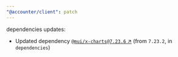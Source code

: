 ```yaml
---
"@accounter/client": patch
---
```

dependencies updates:
  - Updated dependency [`@mui/x-charts@7.23.6` ↗︎](https://www.npmjs.com/package/@mui/x-charts/v/7.23.6) (from `7.23.2`, in `dependencies`)
